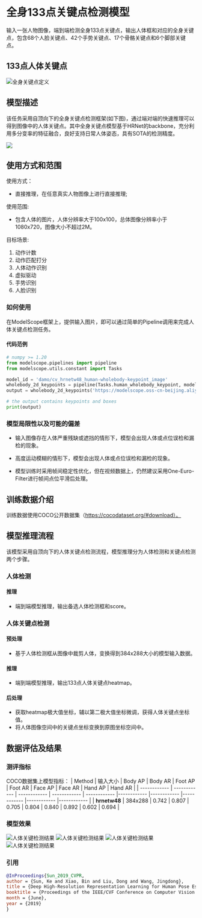 # 全身133点关键点检测模型

输入一张人物图像，端到端检测全身133点关键点，输出人体框和对应的全身关键点，包含68个人脸关键点、42个手势关键点、17个骨骼关键点和6个脚部关键点。

## 133点人体关键点
![全身关键点定义](assets/keypoints.png)

## 模型描述
该任务采用自顶向下的全身关键点检测框架(如下图)，通过端对端的快速推理可以得到图像中的人体关键点。其中全身关键点模型基于HRNet的backbone，充分利用多分变率的特征融合，良好支持日常人体姿态，具有SOTA的检测精度。

![](assets/1.png)

## 使用方式和范围
使用方式：
- 直接推理，在任意真实人物图像上进行直接推理;

使用范围:
- 包含人体的图片，人体分辨率大于100x100，总体图像分辨率小于1080x720，图像大小不超过2M。

目标场景:
1. 动作计数
2. 动作匹配打分
3. 人体动作识别
4. 虚拟驱动
5. 手势识别
6. 人脸识别

### 如何使用

在ModelScope框架上，提供输入图片，即可以通过简单的Pipeline调用来完成人体关键点检测任务。

#### 代码范例
```python
# numpy >= 1.20
from modelscope.pipelines import pipeline
from modelscope.utils.constant import Tasks

model_id = 'damo/cv_hrnetw48_human-wholebody-keypoint_image'
wholebody_2d_keypoints = pipeline(Tasks.human_wholebody_keypoint, model=model_id)
output = wholebody_2d_keypoints('https://modelscope.oss-cn-beijing.aliyuncs.com/test/images/keypoints_detect/img_test_wholebody.jpg')

# the output contains keypoints and boxes
print(output)
```

### 模型局限性以及可能的偏差

- 输入图像存在人体严重残缺或遮挡的情形下，模型会出现人体或点位误检和漏检的现象。

- 高度运动模糊的情形下，模型会出现人体或点位误检和漏检的现象。
  
- 模型训练时采用帧间稳定性优化，但在视频数据上，仍然建议采用One-Euro-Filter进行帧间点位平滑后处理。


## 训练数据介绍
训练数据使用COCO公开数据集（https://cocodataset.org/#download）。

## 模型推理流程
该模型采用自顶向下的人体关键点检测流程，模型推理分为人体检测和关键点检测两个步骤。
### 人体检测
#### 推理
- 端到端模型推理，输出备选人体检测框和score。

### 人体关键点检测
#### 预处理
- 基于人体检测框从图像中裁剪人体，变换得到384x288大小的模型输入数据。
#### 推理
- 端到端模型推理，输出133点人体关键点heatmap。
#### 后处理
- 获取heatmap极大值坐标，辅以第二极大值坐标微调，获得人体关键点坐标值。
- 将人体图像空间中的关键点坐标变换到原图坐标空间中。

## 数据评估及结果
### 测评指标
COCO数据集上模型指标：
| Method | 输入大小 | Body AP | Body AR | Foot AP | Foot AR | Face AP | Face AR | Hand AP | Hand AR |
| ------------ | ------------ | ------------ | ------------ | ------------ |------------ |------------ |------------ |------------ |------------ |
| **hrnetw48** | 384x288 | 0.742 | 0.807 | 0.705 |  0.804 |  0.840  |  0.892  |  0.602  |  0.694  |


### 模型效果
![人体关键检测结果](assets/000000567740_ret.jpg)
![人体关键检测结果](assets/000000053626_ret.jpg)
![人体关键检测结果](assets/000000000785_ret.jpg)
![人体关键检测结果](assets/000000566282_ret.jpg)

### 引用
```BibTeX
@InProceedings{Sun_2019_CVPR,
author = {Sun, Ke and Xiao, Bin and Liu, Dong and Wang, Jingdong},
title = {Deep High-Resolution Representation Learning for Human Pose Estimation},
booktitle = {Proceedings of the IEEE/CVF Conference on Computer Vision and Pattern Recognition (CVPR)},
month = {June},
year = {2019}
}
```
